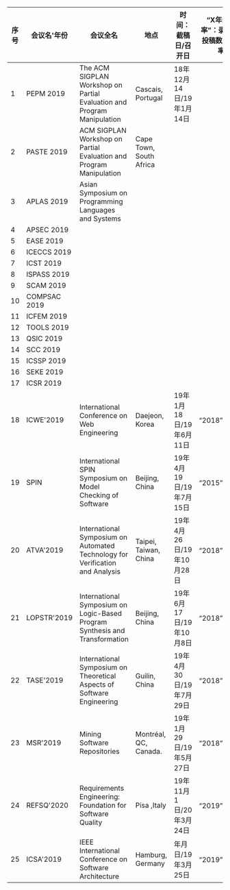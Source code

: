 | 序号 | 会议名'年份 | 会议全名|地点              | 时间：截稿日/召开日     | “X年录用率”：录用数/投稿数=录用率 |
| ---- | ----------- | ---| -------------- | ----------------------- | --------------------------------- |
|1|PEPM 2019|The ACM SIGPLAN Workshop on Partial Evaluation and Program Manipulation|Cascais, Portugal|18年12月14日/19年1月14日||
|2|PASTE 2019|ACM SIGPLAN Workshop on Partial Evaluation and Program Manipulation|Cape Town, South Africa|
|3|APLAS 2019|Asian Symposium on Programming Languages and Systems| | ||
|4|APSEC 2019| | | ||
|5|EASE 2019| | | ||
|6|ICECCS 2019| | | ||
|7|ICST 2019| | | ||
|8|ISPASS 2019| | | ||
|9|SCAM 2019| | | ||
|10|COMPSAC 2019| | | ||
|11|ICFEM 2019| | | ||
|12|TOOLS 2019| | | ||
|13|QSIC 2019| | | ||
|14|SCC 2019| | | ||
|15|ICSSP 2019| | | ||
|16|SEKE 2019| | | ||
|17|ICSR 2019| | | ||
|18| ICWE'2019 |International Conference on Web Engineering |Daejeon, Korea|19年1月18日/19年6月11日     |“2018”：/=%     |
|19| SPIN |International SPIN Symposium on Model Checking of Software|Beijing, China | 19年4月19日/19年7月15日 |“2015”：/=%  |
|20| ATVA'2019 |International Symposium on Automated Technology for Verification and Analysis |Taipei, Taiwan, China|19年4月26日/19年10月28日|“2018”：/=%  |
|21| LOPSTR'2019 |International Symposium on Logic-Based Program Synthesis and Transformation|Beijing, China | 19年6月17日/19年10月8日 |“2018”：/=%  |
|22| TASE'2019 |International Symposium on Theoretical Aspects of Software Engineering|Guilin, China|19年4月30日/19年7月29日|“2018”：/=%  |
|23| MSR'2019 |Mining Software Repositories|Montréal, QC, Canada. | 19年1月29日/19年5月27日 |“2018”：/=%  |
|24| REFSQ'2020 |Requirements Engineering: Foundation for Software Quality|Pisa ,Italy|19年11月1日/20年3月24日|“2019”：/=%  |
|25| ICSA'2019 |IEEE International Conference on Software Architecture|Hamburg, Germany| 年月日/19年3月25日 |“2019”：/=%  |
